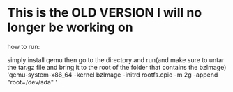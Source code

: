 <h1> This is the <strong>OLD VERSION</strong> I will no longer be working on</h1>
<p> how to run: </p>
<p> simply install qemu then go to the directory and run(and make sure to untar the tar.gz file and bring it to the root of the folder that contains the bzImage) 'qemu-system-x86_64 -kernel bzImage -initrd rootfs.cpio  -m 2g  -append "root=/dev/sda"
' </p>
